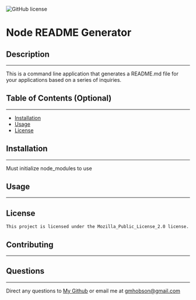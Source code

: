 
  ![GitHub license](https://img.shields.io/badge/license-Mozilla_Public_License_2.0-blue.svg)
  
  # Node README Generator

  ## Description
  ---
  This is a command line application that generates a README.md file for your applications based on a series of inquiries.

  ## Table of Contents (Optional)
  ---
  * [Installation](#installation)
  * [Usage](#usage)
  * [License](#license)


  ## Installation
  ---
  Must initialize node_modules to use

  ## Usage
  ---
  

  ## License
    
    This project is licensed under the Mozilla_Public_License_2.0 license.

  ## Contributing
  ---
  

  ## Questions
  ---
  Direct any questions to [My Github](#https://github.com/Garttheskeleton) or email me at [gmhobson@gmail.com](gmhobson@gmail.com)
